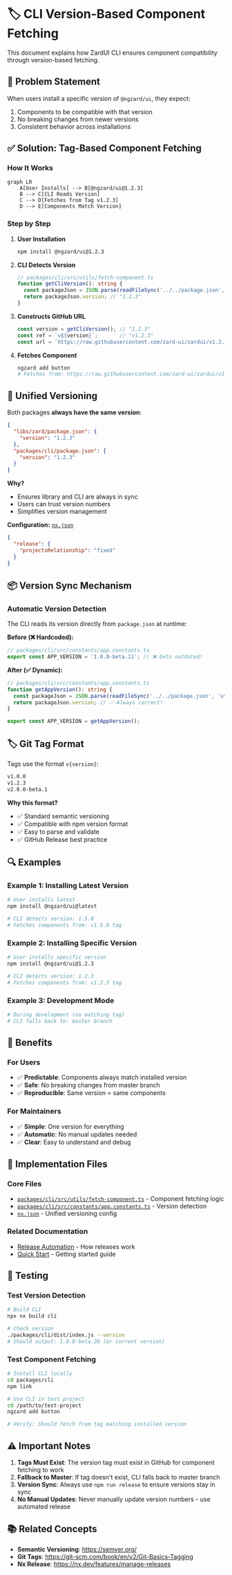 # 🏷️ CLI Version-Based Component Fetching

This document explains how ZardUI CLI ensures component compatibility through version-based fetching.

## 🎯 Problem Statement

When users install a specific version of `@ngzard/ui`, they expect:
1. Components to be compatible with that version
2. No breaking changes from newer versions
3. Consistent behavior across installations

## ✅ Solution: Tag-Based Component Fetching

### How It Works

```mermaid
graph LR
    A[User Installs] --> B[@ngzard/ui@1.2.3]
    B --> C[CLI Reads Version]
    C --> D[Fetches from Tag v1.2.3]
    D --> E[Components Match Version]
```

### Step by Step

1. **User Installation**
   ```bash
   npm install @ngzard/ui@1.2.3
   ```

2. **CLI Detects Version**
   ```typescript
   // packages/cli/src/utils/fetch-component.ts
   function getCliVersion(): string {
     const packageJson = JSON.parse(readFileSync('../../package.json', 'utf8'));
     return packageJson.version; // "1.2.3"
   }
   ```

3. **Constructs GitHub URL**
   ```typescript
   const version = getCliVersion(); // "1.2.3"
   const ref = `v${version}`;       // "v1.2.3"
   const url = `https://raw.githubusercontent.com/zard-ui/zardui/v1.2.3/libs/zard/...`;
   ```

4. **Fetches Component**
   ```bash
   ngzard add button
   # Fetches from: https://raw.githubusercontent.com/zard-ui/zardui/v1.2.3/libs/zard/src/lib/components/button/button.component.ts
   ```

## 🔄 Unified Versioning

Both packages **always have the same version**:

```json
{
  "libs/zard/package.json": {
    "version": "1.2.3"
  },
  "packages/cli/package.json": {
    "version": "1.2.3"
  }
}
```

**Why?**
- Ensures library and CLI are always in sync
- Users can trust version numbers
- Simplifies version management

**Configuration:** [`nx.json`](../nx.json)
```json
{
  "release": {
    "projectsRelationship": "fixed"
  }
}
```

## 📦 Version Sync Mechanism

### Automatic Version Detection

The CLI reads its version directly from `package.json` at runtime:

**Before (❌ Hardcoded):**
```typescript
// packages/cli/src/constants/app.constants.ts
export const APP_VERSION = '1.0.0-beta.11'; // ❌ Gets outdated!
```

**After (✅ Dynamic):**
```typescript
// packages/cli/src/constants/app.constants.ts
function getAppVersion(): string {
  const packageJson = JSON.parse(readFileSync('../../package.json', 'utf8'));
  return packageJson.version; // ✅ Always correct!
}

export const APP_VERSION = getAppVersion();
```

## 🏷️ Git Tag Format

Tags use the format `v{version}`:

```bash
v1.0.0
v1.2.3
v2.0.0-beta.1
```

**Why this format?**
- ✅ Standard semantic versioning
- ✅ Compatible with npm version format
- ✅ Easy to parse and validate
- ✅ GitHub Release best practice

## 🔍 Examples

### Example 1: Installing Latest Version

```bash
# User installs latest
npm install @ngzard/ui@latest

# CLI detects version: 1.5.0
# Fetches components from: v1.5.0 tag
```

### Example 2: Installing Specific Version

```bash
# User installs specific version
npm install @ngzard/ui@1.2.3

# CLI detects version: 1.2.3
# Fetches components from: v1.2.3 tag
```

### Example 3: Development Mode

```bash
# During development (no matching tag)
# CLI falls back to: master branch
```

## 🎯 Benefits

### For Users
- ✅ **Predictable**: Components always match installed version
- ✅ **Safe**: No breaking changes from master branch
- ✅ **Reproducible**: Same version = same components

### For Maintainers
- ✅ **Simple**: One version for everything
- ✅ **Automatic**: No manual updates needed
- ✅ **Clear**: Easy to understand and debug

## 🔧 Implementation Files

### Core Files
- [`packages/cli/src/utils/fetch-component.ts`](../packages/cli/src/utils/fetch-component.ts) - Component fetching logic
- [`packages/cli/src/constants/app.constants.ts`](../packages/cli/src/constants/app.constants.ts) - Version detection
- [`nx.json`](../nx.json) - Unified versioning config

### Related Documentation
- [Release Automation](../RELEASE_AUTOMATION.md) - How releases work
- [Quick Start](../QUICK_START_RELEASE.md) - Getting started guide

## 🧪 Testing

### Test Version Detection

```bash
# Build CLI
npx nx build cli

# Check version
./packages/cli/dist/index.js --version
# Should output: 1.0.0-beta.20 (or current version)
```

### Test Component Fetching

```bash
# Install CLI locally
cd packages/cli
npm link

# Use CLI in test project
cd /path/to/test-project
ngzard add button

# Verify: Should fetch from tag matching installed version
```

## ⚠️ Important Notes

1. **Tags Must Exist**: The version tag must exist in GitHub for component fetching to work
2. **Fallback to Master**: If tag doesn't exist, CLI falls back to master branch
3. **Version Sync**: Always use `npm run release` to ensure versions stay in sync
4. **No Manual Updates**: Never manually update version numbers - use automated release

## 📚 Related Concepts

- **Semantic Versioning**: https://semver.org/
- **Git Tags**: https://git-scm.com/book/en/v2/Git-Basics-Tagging
- **Nx Release**: https://nx.dev/features/manage-releases
